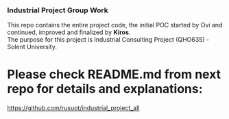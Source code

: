 ### Industrial Project Group Work 
This repo contains the entire project code, the initial POC started by Ovi and continued, improved and finalized by **Kiros**.\
The purpose for this project is Industrial Consulting Project (QHO635) - Solent University.

# Please check README.md from next repo for details and explanations:
https://github.com/rusuot/industrial_project_all









